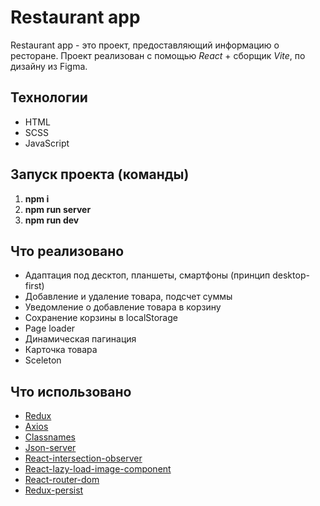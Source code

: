 # Restaurant app

Restaurant app - это проект, предоставляющий информацию о ресторане. Проект реализован с помощью _React_ + сборщик _Vite_, по дизайну из Figma.

## Технологии

- HTML
- SCSS
- JavaScript

## Запуск проекта (команды)

1. **npm i**
2. **npm run server**
3. **npm run dev**

## Что реализовано

- Адаптация под десктоп, планшеты, смартфоны (принцип desktop-first)
- Добавление и удаление товара, подсчет суммы
- Уведомление о добавление товара в корзину
- Сохранение корзины в localStorage
- Page loader
- Динамическая пагинация
- Карточка товара
- Sceleton

## Что использовано

- [Redux](https://redux.js.org/introduction/getting-started)
- [Axios](https://www.npmjs.com/package/axios)
- [Classnames](https://www.npmjs.com/package/classnames)
- [Json-server](https://www.npmjs.com/package/json-server)
- [React-intersection-observer](https://www.npmjs.com/package/react-intersection-observer)
- [React-lazy-load-image-component](https://www.npmjs.com/package/react-lazy-load-image-component)
- [React-router-dom](https://reactrouter.com/en/main/start/tutorial)
- [Redux-persist](https://www.npmjs.com/package/redux-persist)
